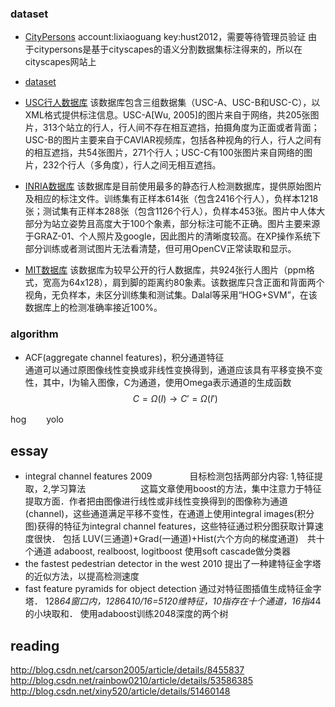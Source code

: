 ### dataset
- [CityPersons](https://www.cityscapes-dataset.com/)
    account:lixiaoguang key:hust2012，需要等待管理员验证
    由于citypersons是基于cityscapes的语义分割数据集标注得来的，所以在cityscapes网站上
- [dataset](http://www.vision.caltech.edu/Image_Datasets/CaltechPedestrians/index.html)

- [USC行人数据库](http://iris.usc.edu/Vision-Users/OldUsers/bowu/DatasetWebpage/dataset.html)
    该数据库包含三组数据集（USC-A、USC-B和USC-C），以XML格式提供标注信息。USC-A[Wu, 2005]的图片来自于网络，共205张图片，313个站立的行人，行人间不存在相互遮挡，拍摄角度为正面或者背面；USC-B的图片主要来自于CAVIAR视频库，包括各种视角的行人，行人之间有的相互遮挡，共54张图片，271个行人；USC-C有100张图片来自网络的图片，232个行人（多角度），行人之间无相互遮挡。
- [INRIA数据库](http://pascal.inrialpes.fr/data/human/)
    该数据库是目前使用最多的静态行人检测数据库，提供原始图片及相应的标注文件。训练集有正样本614张（包含2416个行人），负样本1218张；测试集有正样本288张（包含1126个行人），负样本453张。图片中人体大部分为站立姿势且高度大于100个象素，部分标注可能不正确。图片主要来源于GRAZ-01、个人照片及google，因此图片的清晰度较高。在XP操作系统下部分训练或者测试图片无法看清楚，但可用OpenCV正常读取和显示。 
- [MIT数据库]()
    该数据库为较早公开的行人数据库，共924张行人图片（ppm格式，宽高为64x128），肩到脚的距离约80象素。该数据库只含正面和背面两个视角，无负样本，未区分训练集和测试集。Dalal等采用“HOG&#43;SVM”，在该数据库上的检测准确率接近100%。     

### algorithm  
- ACF(aggregate channel features)，积分通道特征  
    通道可以通过原图像线性变换或非线性变换得到，通道应该具有平移变换不变性，其中，I为输入图像，C为通道，使用Omega表示通道的生成函数
    $$C=\Omega(I) \longrightarrow C'=\Omega(I')$$

hog　　
yolo

## essay
- integral channel features 2009　　　　
    目标检测包括两部分内容: 1,特征提取，2,学习算法　　　　　　
    这篇文章使用boost的方法，集中注意力于特征提取方面．作者把由图像进行线性或非线性变换得到的图像称为通道(channel)，这些通道满足平移不变性，在通道上使用integral images(积分图)获得的特征为integral channel features，这些特征通过积分图获取计算速度很快．
    包括 LUV(三通道)+Grad(一通道)+Hist(六个方向的梯度通道)　共十个通道
    adaboost, realboost, logitboost
    使用soft cascade做分类器
- the fastest pedestrian detector in the west 2010
    提出了一种建特征金字塔的近似方法，以提高检测速度
- fast feature pyramids for object detection
    通过对特征图插值生成特征金字塔．
    128*64窗口内，128*64*10/16=5120维特征，10指存在十个通道，16指4*4的小块取和．
    使用adaboost训练2048深度的两个树
    
## reading 
http://blog.csdn.net/carson2005/article/details/8455837
http://blog.csdn.net/rainbow0210/article/details/53586385
http://blog.csdn.net/xiny520/article/details/51460148
